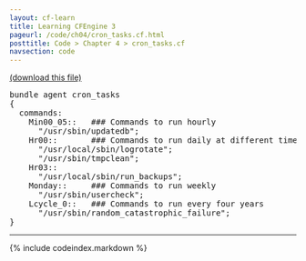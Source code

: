 ```yaml
---
layout: cf-learn
title: Learning CFEngine 3
pageurl: /code/ch04/cron_tasks.cf.html
posttitle: Code > Chapter 4 > cron_tasks.cf
navsection: code
---
```


[(download this file)](https://raw.github.com/zzamboni/cf-learn.info/master/src/ch04/cron_tasks.cf)

<div class="highlight"><pre><span class="k">bundle</span> <span class="k">agent</span> <span class="nf">cron_tasks</span>
<span class="p">{</span>
  <span class="kd">commands</span><span class="p">:</span>
    <span class="nc">Min00_05</span><span class="p">::</span>   <span class="c">### Commands to run hourly</span>
      <span class="s">&quot;/usr/sbin/updatedb&quot;</span><span class="p">;</span>
    <span class="nc">Hr00</span><span class="p">::</span>       <span class="c">### Commands to run daily at different times</span>
      <span class="s">&quot;/usr/local/sbin/logrotate&quot;</span><span class="p">;</span>
      <span class="s">&quot;/usr/sbin/tmpclean&quot;</span><span class="p">;</span>
    <span class="nc">Hr03</span><span class="p">::</span>    
      <span class="s">&quot;/usr/local/sbin/run_backups&quot;</span><span class="p">;</span>
    <span class="nc">Monday</span><span class="p">::</span>     <span class="c">### Commands to run weekly</span>
      <span class="s">&quot;/usr/sbin/usercheck&quot;</span><span class="p">;</span>
    <span class="nc">Lcycle_0</span><span class="p">::</span>   <span class="c">### Commands to run every four years</span>
      <span class="s">&quot;/usr/sbin/random_catastrophic_failure&quot;</span><span class="p">;</span>
<span class="p">}</span>
</pre></div>


----

{% include codeindex.markdown %}

